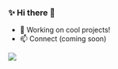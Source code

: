 ### ✨ Hi there  🌱
- 🔭 Working on cool projects!
- 📫 Connect (coming soon)

<a href="https://hits.seeyoufarm.com"/><img src="https://hits.seeyoufarm.com/api/count/incr/badge.svg?url=https%3A%2F%2Fgithub.com%2Fnazbeh"/></a>
